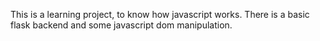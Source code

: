 This is a learning project, to know how javascript works.
There is a basic flask backend and some javascript dom manipulation.
